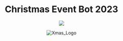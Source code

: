 <div align=center>
  
# Christmas Event Bot 2023

[![](https://dcbadge.limes.pink/api/server/autismcrew)](https://discord.gg/autismcrew)

![Xmas_Logo](https://github.com/pxpcorn/xmas-bot/assets/43969236/a7cf597a-a57a-4443-b29b-42d1e1c39449)
</div>

